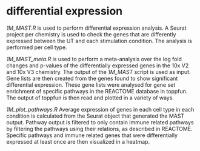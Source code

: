# differential expression

*1M_MAST.R* is used to perform differential expression analysis. A Seurat project per chemistry is used to check the genes that are differently expressed between the UT and each stimulation condition. The analysis is performed per cell type.

*1M_MAST_meta.R* is used to perform a meta-analysis over the log fold changes and p-values of the differentially expressed genes in the 10x V2 and 10x V3 chemistry. The output of the *1M_MAST* script is used as input. Gene lists are then created from the genes found to show significant differential expression. These gene lists were analysed for gene set enrichment of specific pathways in the REACTOME database in toppfun. The output of toppfun is then read and plotted in a variety of ways.

*1M_plot_pathways.R* Average expression of genes in each cell type in each condition is calculated from the Seurat object that generated the MAST output. Pathway output is filtered to only contain immune related pathways by filtering the pathways using their relations, as described in REACTOME. Specific pathways and immune related genes that were differentially expressed at least once are then visualized in a heatmap.
